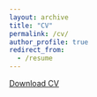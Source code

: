```yaml
---
layout: archive
title: "CV"
permalink: /cv/
author_profile: true
redirect_from:
  - /resume
---
```


[Download CV](http://ngancz.github.io/files/Naomi_Gancz_CV_02.6.24.pdf)


